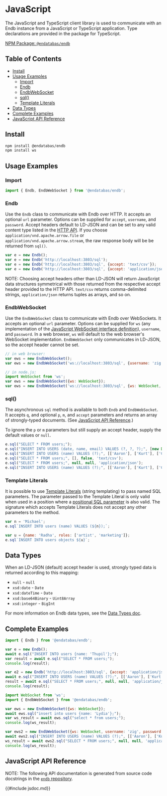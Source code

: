 # JavaScript

The JavaScript and TypeScript client library is used to communicate
with an Endb instance from a JavaScript or TypeScript application.
Type declarations are provided in the package for TypeScript.

[NPM Package: `@endatabas/endb`](https://www.npmjs.com/package/@endatabas/endb)

## Table of Contents

* [Install](#install)
* [Usage Examples](#usage-examples)
    * [Import](#import)
    * [Endb](#endb)
    * [EndbWebSocket](#endbwebsocket)
    * [sql()](#sql)
    * [Template Literals](#template-literals)
* [Data Types](#data-types)
* [Complete Examples](#complete-examples)
* [JavaScript API Reference](#javascript-api-reference)

## Install

```sh
npm install @endatabas/endb
npm install ws
```

## Usage Examples

### Import

```javascript
import { Endb, EndbWebSocket } from '@endatabas/endb';
```

### Endb

Use the `Endb` class to communicate with Endb over HTTP.
It accepts an optional `url` parameter.
Options can be supplied for `accept`, `username`, and `password`.
Accept headers default to LD-JSON and can be set to any valid
content type listed in the [HTTP API](../reference/http_api.md#accept-headers).
If you choose `application/vnd.apache.arrow.file` or `application/vnd.apache.arrow.stream`,
the raw response body will be be returned from `sql()`.

```javascript
var e = new Endb();
var e = new Endb('http://localhost:3803/sql');
var e = new Endb('http://localhost:3803/sql', {accept: 'text/csv'});
var e = new Endb('http://localhost:3803/sql', {accept: 'application/json', username: 'zig', password: 'zag'});
```

NOTE: Choosing accept headers other than LD-JSON will return
JavaScript data structures symmetrical with those returned from
the respective accept header provided to the HTTP API.
`text/csv` returns comma-delimited strings, `application/json`
returns tuples as arrays, and so on.

### EndbWebSocket

Use the `EndbWebSocket` class to communicate with Endb over WebSockets.
It accepts an optional `url` parameter.
Options can be supplied for `ws` (any implementation of the
[JavaScript WebSocket interface definition](https://websockets.spec.whatwg.org/#the-websocket-interface)),
`username`, and `password`.
In a web browser, `ws` will default to the web browser's WebSocket implementation.
`EndbWebSocket` only communicates in LD-JSON, so the accept header cannot be set.

```javascript
// in web browser:
var ews = new EndbWebSocket();
var ews = new EndbWebSocket('ws://localhost:3803/sql', {username: 'zig', password: 'zag'});

// in node.js:
import WebSocket from 'ws';
var ews = new EndbWebSocket({ws: WebSocket});
var ews = new EndbWebSocket('ws://localhost:3803/sql', {ws: WebSocket, username: 'zig', password: 'zag'});
```

### sql()

The asynchronous `sql` method is available to both `Endb` and `EndbWebSocket`.
It accepts `q`, and optional `p`, `m`, and `accept` parameters
and returns an array of strongly-typed documents.
(See [JavaScript API Reference](#javascript-api-reference).)

To ignore the `p` or `m` parameters but still supply an accept header,
supply the default values or `null`.

```javascript
e.sql("SELECT * FROM users;");
e.sql("INSERT INTO USERS (date, name, email) VALUES (?, ?, ?);", [new Date(), 'Aaron', 'aaron@canadahealth.ca']);
e.sql("INSERT INTO USERS (name) VALUES (?);", [['Aaron'], ['Kurt'], ['Cindy']], true);
e.sql("SELECT * FROM users;", [], false, 'text/csv');
e.sql("SELECT * FROM users;", null, null, 'application/json');
e.sql("INSERT INTO USERS (name) VALUES (?);", [['Aaron'], ['Kurt'], ['Cindy']], true, 'text/csv');
```

### Template Literals

It is possible to use [Template Literals](https://developer.mozilla.org/en-US/docs/Web/JavaScript/Reference/Template_literals)
(string templating) to pass named SQL parameters.
The parameter passed to the Template Literal is only valid
when used in a position where a [positional SQL parameter](../reference/http_api.md#positional-parameters)
is also valid.
The signature which accepts Template Literals does
not accept any other parameters to the method.

```javascript
var n = 'Michael';
e.sql`INSERT INTO users (name) VALUES (${n});`;

var u = {name: 'Radha', roles: ['artist', 'marketing']};
e.sql`INSERT INTO users objects ${u}`;
```

## Data Types

When an LD-JSON (default) accept header is used, strongly typed data is returned according to this mapping:

* `null` - `null`
* `xsd:date` - `Date`
* `xsd:dateTime` - `Date`
* `xsd:base64Binary` - `Uint8Array`
* `xsd:integer` - `BigInt`

For more information on Endb data types, see the
[Data Types doc](../reference/data_types.md).

## Complete Examples

```javascript
import { Endb } from '@endatabas/endb';

var e = new Endb();
await e.sql("INSERT INTO users {name: 'Thupil'};");
var result = await e.sql("SELECT * FROM users;");
console.log(result);

var e2 = new Endb('http://localhost:3803/sql', {accept: 'application/json', username: 'zig', password: 'zag'});
await e.sql("INSERT INTO USERS (name) VALUES (?);", [['Aaron'], ['Kurt'], ['Cindy']], true, 'text/csv');
result = await e.sql("SELECT * FROM users;", null, null, 'application/json');
console.log(result);
```

```javascript
import WebSocket from 'ws';
import { EndbWebSocket } from '@endatabas/endb';

var ews = new EndbWebSocket({ws: WebSocket});
await ews.sql("insert into users {name: 'Lydia'};");
var ws_result = await ews.sql("select * from users;");
console.log(ws_result);

var ews2 = new EndbWebSocket({ws: WebSocket, username: 'zig', password: 'zag'});
await ews2.sql("INSERT INTO USERS (name) VALUES (?);", [['Aaron'], ['Kurt'], ['Cindy']], true, 'text/csv');
ws_result = await ews2.sql("SELECT * FROM users;", null, null, 'application/json');
console.log(ws_result);
```

## JavaScript API Reference

NOTE: The following API documentation is generated from source code docstrings in the
[`endb` repository](https://github.com/endatabas/endb/tree/main/clients/javascript).

{{#include jsdoc.md}}
